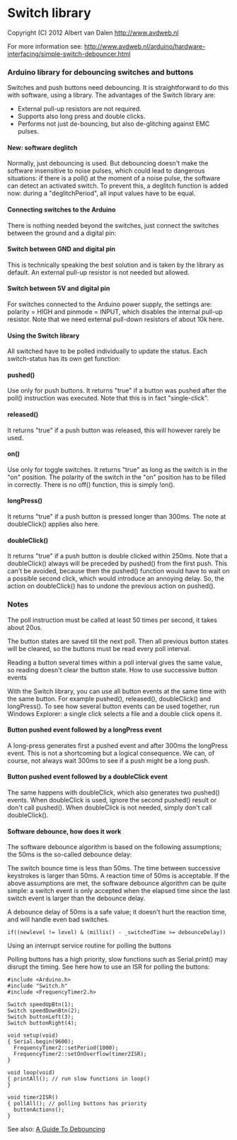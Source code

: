 # Switch library

Copyright (C) 2012  Albert van Dalen <http://www.avdweb.nl>

For more information see: <http://www.avdweb.nl/arduino/hardware-interfacing/simple-switch-debouncer.html>

### Arduino library for debouncing switches and buttons

Switches and push buttons need debouncing. It is straightforward to do this with software, using a library. The advantages of the Switch library are:

- External pull-up resistors are not required.
- Supports also long press and double clicks.
- Performs not just de-bouncing, but also de-glitching against EMC pulses.

#### New: software deglitch

Normally, just debouncing is used. But debouncing doesn't make the software insensitive to noise pulses, which could lead to dangerous situations: if there is a poll() at the moment of a noise pulse, the software can detect an activated switch. To prevent this, a deglitch function is added now: during a "deglitchPeriod", all input values have to be equal.

#### Connecting switches to the Arduino

There is nothing needed beyond the switches, just connect the switches between the ground and a digital pin:

#### Switch between GND and digital pin

This is technically speaking the best solution and is taken by the library as default. An external pull-up resistor is not needed but allowed.

#### Switch between 5V and digital pin

For switches connected to the Arduino power supply, the settings are: polarity = HIGH and pinmode = INPUT, which disables the internal pull-up resistor. Note that we need external pull-down resistors of about 10k here.

#### Using the Switch library

All switched have to be polled individually to update the status. Each switch-status has its own get function:

#### pushed()

Use only for push buttons. It returns "true" if a button was pushed after the poll() instruction was executed. Note that this is in fact "single-click".

#### released()

It returns "true" if a push button was released, this will however rarely be used.

#### on()

Use only for toggle switches. It returns "true" as long as the switch is in the "on" position. The polarity of the switch in the "on" position has to be filled in correctly. There is no off() function, this is simply !on().

#### longPress()

It returns "true" if a push button is pressed longer than 300ms. The note at doubleClick() applies also here.

#### doubleClick()

It returns "true" if a push button is double clicked within 250ms. Note that a doubleClick() always will be preceded by pushed() from the first push. This can't be avoided, because then the pushed() function would have to wait on a possible second click, which would introduce an annoying delay. So, the action on doubleClick() has to undone the previous action on pushed().

### Notes

The poll instruction must be called at least 50 times per second, it takes about 20us.

The button states are saved till the next poll. Then all previous button states will be cleared, so the buttons must be read every poll interval.

Reading a button several times within a poll interval gives the same value, so reading doesn't clear the button state.
How to use successive button events

With the Switch library, you can use all button events at the same time with the same button. For example pushed(), released(), doubleClick() and longPress(). To see how several button events can be used together, run Windows Explorer: a single click selects a file and a double click opens it.

#### Button pushed event followed by a longPress event

A long-press generates first a pushed event and after 300ms the longPress event. This is not a shortcoming but a logical consequence. We can, of course, not always wait 300ms to see if a push might be a long push.

#### Button pushed event followed by a doubleClick event

The same happens with doubleClick, which also generates two pushed() events. When doubleClick is used, ignore the second pushed() result or don't call pushed(). When doubleClick is not needed, simply don't call doubleClick().

#### Software debounce, how does it work

The software debounce algorithm is based on the following assumptions; the 50ms is the so-called debounce delay:

The switch bounce time is less than 50ms.
The time between successive keystrokes is larger than 50ms.
A reaction time of 50ms is acceptable.
If the above assumptions are met, the software debounce algorithm can be quite simple: a switch event is only accepted when the elapsed time since the last switch event is larger than the debounce delay.

A debounce delay of 50ms is a safe value; it doesn't hurt the reaction time, and will handle even bad switches. 

```
if((newlevel != level) & (millis() - _switchedTime >= debounceDelay))
```
Using an interrupt service routine for polling the buttons

Polling buttons has a high priority, slow functions such as Serial.print() may disrupt the timing. See here how to use an ISR for polling the buttons:

```
#include <Arduino.h>
#include "Switch.h"
#include <FrequencyTimer2.h>
  
Switch speedUpBtn(1);
Switch speedDownBtn(2);
Switch buttonLeft(3);
Switch buttonRight(4);
  
void setup(void)
{ Serial.begin(9600);
  FrequencyTimer2::setPeriod(1000);
  FrequencyTimer2::setOnOverflow(timer2ISR);
}
  
void loop(void)
{ printAll(); // run slow functions in loop()
}
  
void timer2ISR()
{ pollAll(); // polling buttons has priority
  buttonActions();
}
```

See also: [A Guide To Debouncing](http://www.eng.utah.edu/~cs5780/debouncing.pdf)